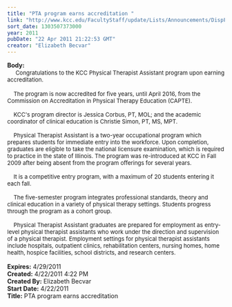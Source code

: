 ```yaml
---
title: "PTA program earns accreditation "
link: "http://www.kcc.edu/FacultyStaff/update/Lists/Announcements/DispForm.aspx?ID=235"
sort_date: 1303507373000
year: 2011
pubDate: "22 Apr 2011 21:22:53 GMT"
creator: "Elizabeth Becvar"
---
```


<div><b>Body:</b> <div class=ExternalClass1C5CA8A144B54533885DC1C827ABDBAA><div>   <font size=2>  Congratulations to the KCC Physical Therapist Assistant program upon earning accreditation.</font></div>
<div><font size=2></font> </div>
<div><font size=2>    The program is now accredited for five years, until April 2016, from the Commission on Accreditation in Physical Therapy Education (CAPTE).</font></div><font size=2>
<div><br>    KCC's program director is Jessica Corbus, PT, MOL; and the academic coordinator of clinical education is Christie Simon, PT, MS, MPT.</div>
<div><br>    Physical Therapist Assistant is a two-year occupational program which prepares students for immediate entry into the workforce. Upon completion, graduates are eligible to take the national licensure examination, which is required to practice in the state of Illinois. The program was re-introduced at KCC in Fall 2009 after being absent from the program offerings for several years.</div>
<div><br>    It is a competitive entry program, with a maximum of 20 students entering it each fall. </div>
<div><br>    The five-semester program integrates professional standards, theory and clinical education in a variety of physical therapy settings. Students progress through the program as a cohort group. </div>
<div><br>    Physical Therapist Assistant graduates are prepared for employment as entry-level physical therapist assistants who work under the direction and supervision of a physical therapist. Employment settings for physical therapist assistants include hospitals, outpatient clinics, rehabilitation centers, nursing homes, home health, hospice facilities, school districts, and research centers.  <br> </font></div></div></div>
<div><b>Expires:</b> 4/29/2011</div>
<div><b>Created:</b> 4/22/2011 4:22 PM</div>
<div><b>Created By:</b> Elizabeth Becvar</div>
<div><b>Start Date:</b> 4/22/2011</div>
<div><b>Title:</b> PTA program earns accreditation </div>
